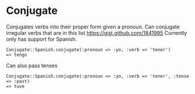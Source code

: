 Conjugate
=========

Conjugates verbs into their proper form given a pronoun. Can conjugate irregular verbs that are in this list https://gist.github.com/1841995
Currently only has support for Spanish.

```
Conjugate::Spanish.conjugate(:pronoun => :yo, :verb => 'tener')
=> tengo
```
Can also pass tenses

```
Conjugate::Spanish.conjugate(:pronoun => :yo, :verb => 'tener', :tense => :past)
=> tuve
```